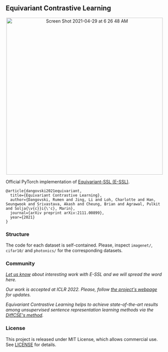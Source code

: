 Equivariant Contrastive Learning
---------------------------------------------------------------

<p align="center">
  <img width="500" alt="Screen Shot 2021-04-29 at 6 26 48 AM" src="https://user-images.githubusercontent.com/19780421/147092159-ae66ba81-8f1d-4e1b-adaf-f104aa13bdd1.png">
</p>

Official PyTorch implementation of [Equivariant-SSL (E-SSL)](https://arxiv.org/abs/2111.00899).

```
@article{dangovski2021equivariant,
  title={Equivariant Contrastive Learning},
  author={Dangovski, Rumen and Jing, Li and Loh, Charlotte and Han, Seungwook and Srivastava, Akash and Cheung, Brian and Agrawal, Pulkit and Solja{\v{c}}i{\'c}, Marin},
  journal={arXiv preprint arXiv:2111.00899},
  year={2021}
}
```

### Structure

The code for each dataset is self-contained. Please, inspect `imagenet/`, `cifar10/` and `photonics/` for the
corresponding datasets.

### Community

*[Let us know](mailto:rumenrd@mit.edu,ljing@fb.com,cloh@mit.edu,sh3264@columbia.edu,akashsri@mit.edu,cheungb@mit.edu,pulkitag@mit.edu,soljacic@mit.edu?subject=[GitHub]%20E-SSL%20)
about interesting work with E-SSL and we will spread the word here.*

*Our work is accepted at ICLR 2022. Please, follow [the project's webpage](http://super-ms.mit.edu/essl.html) for updates.*

*Equivariant Contrastive Learning helps to achieve state-of-the-art results among unsupervised sentence representation learning methods via the [DiffCSE's method](https://github.com/voidism/DiffCSE).*

### License

This project is released under MIT License, which allows commercial use. See [LICENSE](LICENSE) for details.
